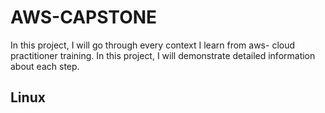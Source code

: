 # AWS-CAPSTONE

In this project, I will go through every context I learn from aws- cloud practitioner training. In this project, I will demonstrate detailed information about each step. 

## Linux

